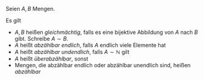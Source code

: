 Seien $A, B$ Mengen.

Es gilt
- $A, B$ heißen *gleichmächtig*, falls es eine bijektive Abbildung von $A$ nach $B$ gibt.
	Schreibe $A \sim B$.
- $A$ heißt *abzählbar endlich*, falls $A$ endlich viele Elemente hat
- $A$ heißt *abzählbar undendlich*, falls $A \sim \mathbb{N}$ gilt
- $A$ heißt *überabzählbar*, sonst
- Mengen, die abzählbar endlich oder abzählbar unendlich sind, heißen *abzählbar*